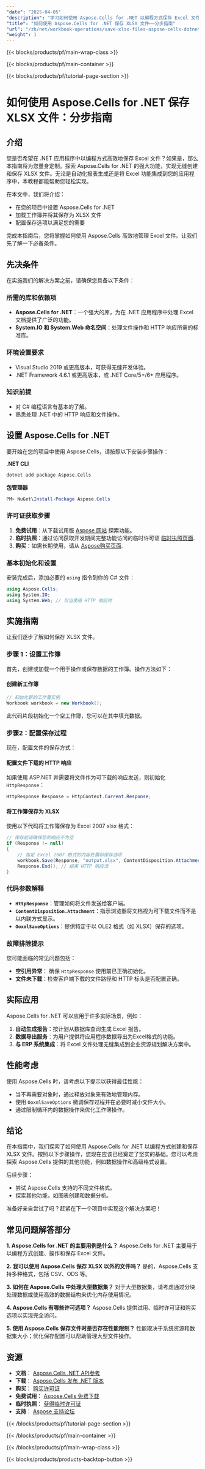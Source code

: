 ```yaml
---
"date": "2025-04-05"
"description": "学习如何使用 Aspose.Cells for .NET 以编程方式保存 Excel 文件。本指南内容全面，涵盖设置、代码示例和最佳实践。"
"title": "如何使用 Aspose.Cells for .NET 保存 XLSX 文件——分步指南"
"url": "/zh/net/workbook-operations/save-xlsx-files-aspose-cells-dotnet/"
"weight": 1
---
```


{{< blocks/products/pf/main-wrap-class >}}

{{< blocks/products/pf/main-container >}}

{{< blocks/products/pf/tutorial-page-section >}}


# 如何使用 Aspose.Cells for .NET 保存 XLSX 文件：分步指南

## 介绍

您是否希望在 .NET 应用程序中以编程方式高效地保存 Excel 文件？如果是，那么本指南将为您量身定制。探索 Aspose.Cells for .NET 的强大功能，实现无缝创建和保存 XLSX 文件。无论是自动化报表生成还是将 Excel 功能集成到您的应用程序中，本教程都能帮助您轻松实现。

在本文中，我们将介绍：
- 在您的项目中设置 Aspose.Cells for .NET
- 加载工作簿并将其保存为 XLSX 文件
- 配置保存选项以满足您的需要

完成本指南后，您将掌握如何使用 Aspose.Cells 高效地管理 Excel 文件。让我们先了解一下必备条件。

## 先决条件

在实施我们的解决方案之前，请确保您具备以下条件：

### 所需的库和依赖项
- **Aspose.Cells for .NET**：一个强大的库，为在 .NET 应用程序中处理 Excel 文档提供了广泛的功能。
- **System.IO 和 System.Web 命名空间**：处理文件操作和 HTTP 响应所需的标准库。

### 环境设置要求
- Visual Studio 2019 或更高版本，可获得无缝开发体验。
- .NET Framework 4.6.1 或更高版本，或 .NET Core/5+/6+ 应用程序。

### 知识前提
- 对 C# 编程语言有基本的了解。
- 熟悉处理 .NET 中的 HTTP 响应和文件操作。

## 设置 Aspose.Cells for .NET

要开始在您的项目中使用 Aspose.Cells，请按照以下安装步骤操作：

**.NET CLI**
```bash
dotnet add package Aspose.Cells
```

**包管理器**
```powershell
PM> NuGet\Install-Package Aspose.Cells
```

### 许可证获取步骤
1. **免费试用**：从下载试用版 [Aspose 网站](https://releases.aspose.com/cells/net/) 探索功能。
2. **临时执照**：通过访问获取开发期间完整功能访问的临时许可证 [临时执照页面](https://purchase。aspose.com/temporary-license/).
3. **购买**：如需长期使用，请从 [Aspose购买页面](https://purchase。aspose.com/buy).

### 基本初始化和设置
安装完成后，添加必要的 `using` 指令到你的 C# 文件：

```csharp
using Aspose.Cells;
using System.IO;
using System.Web; // 仅当使用 HTTP 响应时
```

## 实施指南

让我们逐步了解如何保存 XLSX 文件。

### 步骤 1：设置工作簿

首先，创建或加载一个用于操作或保存数据的工作簿。操作方法如下：

#### 创建新工作簿
```csharp
// 初始化新的工作簿实例
Workbook workbook = new Workbook();
```
此代码片段初始化一个空工作簿，您可以在其中填充数据。

### 步骤2：配置保存过程

现在，配置文件的保存方式：

#### 配置文件下载的 HTTP 响应
如果使用 ASP.NET 并需要将文件作为可下载的响应发送，则初始化 `HttpResponse`：
```csharp
HttpResponse Response = HttpContext.Current.Response;
```

#### 将工作簿保存为 XLSX
使用以下代码将工作簿保存为 Excel 2007 xlsx 格式：
```csharp
// 保存前请确保您的响应不为空
if (Response != null)
{
    // 指定 Excel 2007 格式的内容处置和保存选项
    workbook.Save(Response, "output.xlsx", ContentDisposition.Attachment, new OoxmlSaveOptions());
    Response.End(); // 结束 HTTP 响应流
}
```

### 代码参数解释
- **`HttpResponse`**：管理如何将文件发送给客户端。
- **`ContentDisposition.Attachment`**：指示浏览器将文档视为可下载文件而不是以内联方式显示。
- **`OoxmlSaveOptions`**：提供特定于以 OLE2 格式（如 XLSX）保存的选项。

### 故障排除提示
您可能面临的常见问题包括：
- **空引用异常**： 确保 `HttpResponse` 使用前已正确初始化。
- **文件未下载**：检查客户端下载的文件路径和 HTTP 标头是否配置正确。

## 实际应用
Aspose.Cells for .NET 可以应用于许多实际场景，例如：
1. **自动生成报告**：按计划从数据库查询生成 Excel 报告。
2. **数据导出服务**：为用户提供将应用程序数据导出为Excel格式的功能。
3. **与 ERP 系统集成**：将 Excel 文件处理无缝集成到企业资源规划解决方案中。

## 性能考虑
使用 Aspose.Cells 时，请考虑以下提示以获得最佳性能：
- 当不再需要对象时，通过释放对象来有效地管理内存。
- 使用 `OoxmlSaveOptions` 微调保存过程并在必要时减小文件大小。
- 通过限制循环内的数据操作来优化工作簿操作。

## 结论
在本指南中，我们探索了如何使用 Aspose.Cells for .NET 以编程方式创建和保存 XLSX 文件。按照以下步骤操作，您现在应该已经奠定了坚实的基础。您可以考虑探索 Aspose.Cells 提供的其他功能，例如数据操作和高级格式设置。

后续步骤：
- 尝试 Aspose.Cells 支持的不同文件格式。
- 探索其他功能，如图表创建和数据分析。

准备好亲自尝试了吗？赶紧在下一个项目中实现这个解决方案吧！

## 常见问题解答部分

**1. Aspose.Cells for .NET 的主要用例是什么？**
Aspose.Cells for .NET 主要用于以编程方式创建、操作和保存 Excel 文件。

**2. 我可以使用 Aspose.Cells 保存 XLSX 以外的文件吗？**
是的，Aspose.Cells 支持多种格式，包括 CSV、ODS 等。

**3. 如何在 Aspose.Cells 中处理大型数据集？**
对于大型数据集，请考虑通过分块处理数据或使用高效的数据结构来优化内存使用情况。

**4. Aspose.Cells 有哪些许可选项？**
Aspose.Cells 提供试用、临时许可证和购买选项以实现完全访问。

**5. 使用 Aspose.Cells 保存文件时是否存在性能限制？**
性能取决于系统资源和数据集大小；优化保存配置可以帮助管理大型文件操作。

## 资源
- **文档**： [Aspose.Cells .NET API参考](https://reference.aspose.com/cells/net/)
- **下载**： [Aspose.Cells 发布 .NET 版本](https://releases.aspose.com/cells/net/)
- **购买**： [购买许可证](https://purchase.aspose.com/buy)
- **免费试用**： [Aspose.Cells 免费下载](https://releases.aspose.com/cells/net/)
- **临时执照**： [获得临时许可证](https://purchase.aspose.com/temporary-license/)
- **支持**： [Aspose 支持论坛](https://forum.aspose.com/c/cells/9)

{{< /blocks/products/pf/tutorial-page-section >}}

{{< /blocks/products/pf/main-container >}}

{{< /blocks/products/pf/main-wrap-class >}}

{{< blocks/products/products-backtop-button >}}